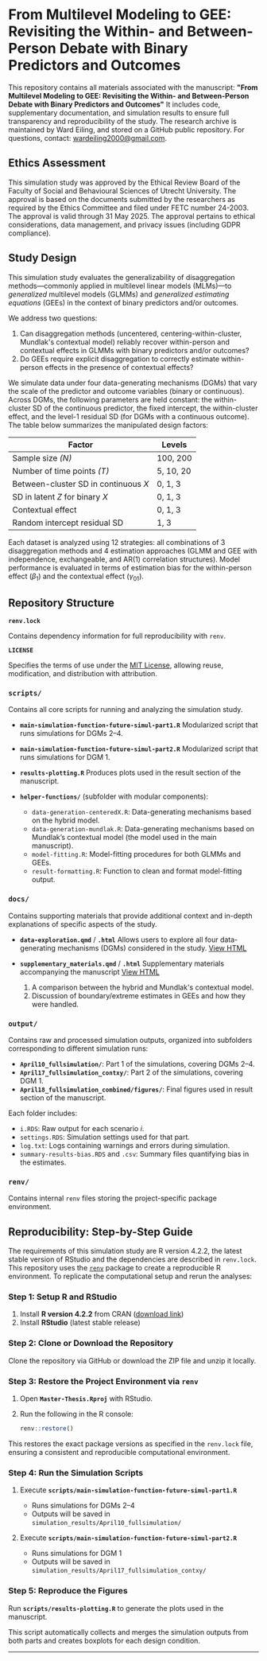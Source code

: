 # From Multilevel Modeling to GEE: Revisiting the Within- and Between-Person Debate with Binary Predictors and Outcomes

This repository contains all materials associated with the manuscript:
**"From Multilevel Modeling to GEE: Revisiting the Within- and Between-Person Debate with Binary Predictors and Outcomes"**
It includes code, supplementary documentation, and simulation results to ensure full transparency and reproducibility of the study. The research archive is maintained by Ward Eiling, and stored on a GitHub public repository. For questions, contact: wardeiling2000@gmail.com.

## Ethics Assessment

This simulation study was approved by the Ethical Review Board of the Faculty of Social and Behavioural Sciences of Utrecht University. The approval is based on the documents submitted by the researchers as required by the Ethics Committee and filed under FETC number 24-2003. The approval is valid through 31 May 2025. The approval pertains to ethical considerations, data management, and privacy issues (including GDPR compliance).

## Study Design

This simulation study evaluates the generalizability of disaggregation methods—commonly applied in multilevel linear models (MLMs)—to *generalized* multilevel models (GLMMs) and *generalized estimating equations* (GEEs) in the context of binary predictors and/or outcomes.

We address two questions:

1. Can disaggregation methods (uncentered, centering-within-cluster, Mundlak's contextual model) reliably recover within-person and contextual effects in GLMMs with binary predictors and/or outcomes?
2. Do GEEs require explicit disaggregation to correctly estimate within-person effects in the presence of contextual effects?

We simulate data under four data-generating mechanisms (DGMs) that vary the scale of the predictor and outcome variables (binary or continuous). Across DGMs, the following parameters are held constant: the within-cluster SD of the continuous predictor, the fixed intercept, the within-cluster effect, and the level-1 residual SD (for DGMs with a continuous outcome). The table below summarizes the manipulated design factors:

| Factor                               | Levels    |
| ------------------------------------ | --------- |
| Sample size *(N)*                    | 100, 200  |
| Number of time points *(T)*          | 5, 10, 20 |
| Between-cluster SD in continuous *X* | 0, 1, 3   |
| SD in latent *Z* for binary *X*      | 0, 1, 3   |
| Contextual effect                    | 0, 1, 3   |
| Random intercept residual SD         | 1, 3      |

Each dataset is analyzed using 12 strategies: all combinations of 3 disaggregation methods and 4 estimation approaches (GLMM and GEE with independence, exchangeable, and AR(1) correlation structures). Model performance is evaluated in terms of estimation bias for the within-person effect ($\beta_1$) and the contextual effect ($\gamma_{01}$).

## Repository Structure

**`renv.lock`**

Contains dependency information for full reproducibility with `renv`.

**`LICENSE`**

Specifies the terms of use under the [MIT License](https://opensource.org/license/mit), allowing reuse, modification, and distribution with attribution.

### `scripts/`

Contains all core scripts for running and analyzing the simulation study.

* **`main-simulation-function-future-simul-part1.R`**
  Modularized script that runs simulations for DGMs 2–4.

* **`main-simulation-function-future-simul-part2.R`**
  Modularized script that runs simulations for DGM 1.

* **`results-plotting.R`**
  Produces plots used in the result section of the manuscript.

* **`helper-functions/`** (subfolder with modular components):

  * `data-generation-centeredX.R`: Data-generating mechanisms based on the hybrid model.
  * `data-generation-mundlak.R`: Data-generating mechanisms based on Mundlak’s contextual model (the model used in the main manuscript).
  * `model-fitting.R`: Model-fitting procedures for both GLMMs and GEEs.
  * `result-formatting.R`: Function to clean and format model-fitting output.

### `docs/`

Contains supporting materials that provide additional context and in-depth explanations of specific aspects of the study.

* **`data-exploration.qmd`** / **`.html`**
  Allows users to explore all four data-generating mechanisms (DGMs) considered in the study. [View HTML](https://wardeiling.github.io/multilevel-vs-gee-binary/data-exploration.html)

* **`supplementary_materials.qmd`** / **`.html`**
  Supplementary materials accompanying the manuscript [View HTML](https://wardeiling.github.io/multilevel-vs-gee-binary/supplementary_materials.html)
  1. A comparison between the hybrid and Mundlak's contextual model.
  2. Discussion of boundary/extreme estimates in GEEs and how they were handled.

### `output/`

Contains raw and processed simulation outputs, organized into subfolders corresponding to different simulation runs:

* **`April10_fullsimulation/`**: Part 1 of the simulations, covering DGMs 2–4.
* **`April17_fullsimulation_contxy/`**: Part 2 of the simulations, covering DGM 1.
* **`April18_fullsimulation_combined/figures/`**: Final figures used in result section of the manuscript.

Each folder includes:

* `i.RDS`: Raw output for each scenario *i*.
* `settings.RDS`: Simulation settings used for that part.
* `log.txt`: Logs containing warnings and errors during simulation.
* `summary-results-bias.RDS` and `.csv`: Summary files quantifying bias in the estimates.

### `renv/`

Contains internal `renv` files storing the project-specific package environment.

## Reproducibility: Step-by-Step Guide

The requirements of this simulation study are R version 4.2.2, the latest stable version of RStudio and the dependencies are described in `renv.lock`. This repository uses the [`renv`](https://rstudio.github.io/renv/) package to create a reproducible R environment. To replicate the computational setup and rerun the analyses:

### Step 1: Setup R and RStudio

1. Install **R version 4.2.2** from CRAN ([download link](https://cran.rstudio.com/bin/windows/base/old/4.2.2/R-4.2.2-win.exe))
2. Install **RStudio** (latest stable release)

### Step 2: Clone or Download the Repository

Clone the repository via GitHub or download the ZIP file and unzip it locally.

### Step 3: Restore the Project Environment via `renv`

1. Open **`Master-Thesis.Rproj`** with RStudio.
2. Run the following in the R console:

   ```r
   renv::restore()
   ```

This restores the exact package versions as specified in the `renv.lock` file, ensuring a consistent and reproducible computational environment.

### Step 4: Run the Simulation Scripts

1. Execute **`scripts/main-simulation-function-future-simul-part1.R`**

   * Runs simulations for DGMs 2–4
   * Outputs will be saved in `simulation_results/April10_fullsimulation/`

2. Execute **`scripts/main-simulation-function-future-simul-part2.R`**

   * Runs simulations for DGM 1
   * Outputs will be saved in `simulation_results/April17_fullsimulation_contxy/`

### Step 5: Reproduce the Figures

Run **`scripts/results-plotting.R`** to generate the plots used in the manuscript.

This script automatically collects and merges the simulation outputs from both parts and creates boxplots for each design condition.

---

